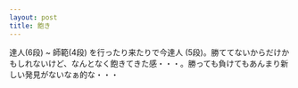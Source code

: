 ```yaml
---
layout: post
title: 飽き
---
```


達人(6段) ~ 師範(4段) を行ったり来たりで今達人 (5段)。勝ててないからだけかもしれないけど、なんとなく飽きてきた感・・・。勝っても負けてもあんまり新しい発見がないなぁ的な・・・
